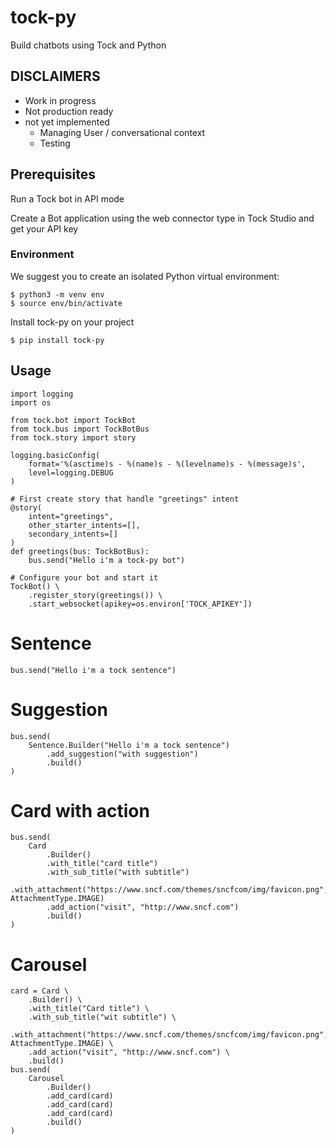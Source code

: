 # tock-py

Build chatbots using Tock and Python

## DISCLAIMERS

 - Work in progress
 - Not production ready 
  - not yet implemented
    - Managing User / conversational context
    - Testing
    
## Prerequisites

Run a Tock bot in API mode

Create a Bot application using the web connector type in Tock Studio and get your API key

### Environment

We suggest you to create an isolated Python virtual environment:

    $ python3 -m venv env
    $ source env/bin/activate
    
Install tock-py on your project

    $ pip install tock-py

## Usage

    import logging
    import os
    
    from tock.bot import TockBot
    from tock.bus import TockBotBus
    from tock.story import story
    
    logging.basicConfig(
        format='%(asctime)s - %(name)s - %(levelname)s - %(message)s',
        level=logging.DEBUG
    )
    
    # First create story that handle "greetings" intent
    @story(
        intent="greetings",
        other_starter_intents=[],
        secondary_intents=[]
    )
    def greetings(bus: TockBotBus):
        bus.send("Hello i'm a tock-py bot")
    
    # Configure your bot and start it
    TockBot() \
        .register_story(greetings()) \
        .start_websocket(apikey=os.environ['TOCK_APIKEY'])

# Sentence

    bus.send("Hello i'm a tock sentence")
    
# Suggestion

    bus.send(
        Sentence.Builder("Hello i'm a tock sentence")
            .add_suggestion("with suggestion")
            .build()
    )

# Card with action

    bus.send(
        Card
            .Builder()
            .with_title("card title")
            .with_sub_title("with subtitle")
            .with_attachment("https://www.sncf.com/themes/sncfcom/img/favicon.png", AttachmentType.IMAGE)
            .add_action("visit", "http://www.sncf.com")
            .build()
    )

# Carousel
    card = Card \
        .Builder() \
        .with_title("Card title") \
        .with_sub_title("wit subtitle") \
        .with_attachment("https://www.sncf.com/themes/sncfcom/img/favicon.png", AttachmentType.IMAGE) \
        .add_action("visit", "http://www.sncf.com") \
        .build()
    bus.send(
        Carousel
            .Builder()
            .add_card(card)
            .add_card(card)
            .add_card(card)
            .build()
    )